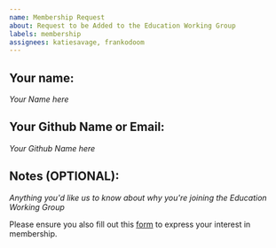 ```yaml
---
name: Membership Request
about: Request to be Added to the Education Working Group
labels: membership
assignees: katiesavage, frankodoom
---
```


## Your name: 
_Your Name here_

## Your Github Name or Email: 
_Your Github Name here_

## Notes (OPTIONAL):
_Anything you'd like us to know about why you're joining the Education Working Group_
 
 Please ensure you also fill out this [form](https://forms.office.com/r/uf3HLLevAK) to express your interest in membership.
